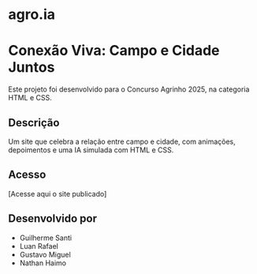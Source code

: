 # agro.ia
# Conexão Viva: Campo e Cidade Juntos

Este projeto foi desenvolvido para o Concurso Agrinho 2025, na categoria HTML e CSS.

## Descrição
Um site que celebra a relação entre campo e cidade, com animações, depoimentos e uma IA simulada com HTML e CSS.

## Acesso
[Acesse aqui o site publicado]

## Desenvolvido por
- Guilherme Santi
- Luan Rafael
- Gustavo Miguel
- Nathan Haimo
